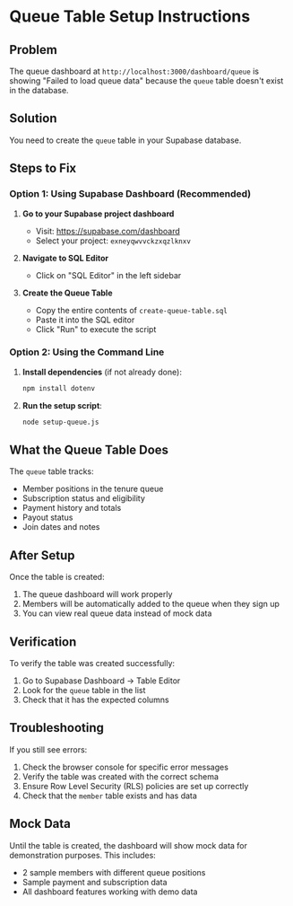 # Queue Table Setup Instructions

## Problem
The queue dashboard at `http://localhost:3000/dashboard/queue` is showing "Failed to load queue data" because the `queue` table doesn't exist in the database.

## Solution
You need to create the `queue` table in your Supabase database.

## Steps to Fix

### Option 1: Using Supabase Dashboard (Recommended)

1. **Go to your Supabase project dashboard**
   - Visit: https://supabase.com/dashboard
   - Select your project: `exneyqwvvckzxqzlknxv`

2. **Navigate to SQL Editor**
   - Click on "SQL Editor" in the left sidebar

3. **Create the Queue Table**
   - Copy the entire contents of `create-queue-table.sql`
   - Paste it into the SQL editor
   - Click "Run" to execute the script

### Option 2: Using the Command Line

1. **Install dependencies** (if not already done):
   ```bash
   npm install dotenv
   ```

2. **Run the setup script**:
   ```bash
   node setup-queue.js
   ```

## What the Queue Table Does

The `queue` table tracks:
- Member positions in the tenure queue
- Subscription status and eligibility
- Payment history and totals
- Payout status
- Join dates and notes

## After Setup

Once the table is created:
1. The queue dashboard will work properly
2. Members will be automatically added to the queue when they sign up
3. You can view real queue data instead of mock data

## Verification

To verify the table was created successfully:
1. Go to Supabase Dashboard → Table Editor
2. Look for the `queue` table in the list
3. Check that it has the expected columns

## Troubleshooting

If you still see errors:
1. Check the browser console for specific error messages
2. Verify the table was created with the correct schema
3. Ensure Row Level Security (RLS) policies are set up correctly
4. Check that the `member` table exists and has data

## Mock Data

Until the table is created, the dashboard will show mock data for demonstration purposes. This includes:
- 2 sample members with different queue positions
- Sample payment and subscription data
- All dashboard features working with demo data
